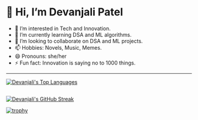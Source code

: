 # 👋 Hi, I’m Devanjali Patel

- 👀 I’m interested in Tech and Innovation.
- 🌱 I’m currently learning DSA and ML algorithms.
- 💞️ I’m looking to collaborate on DSA and ML projects.
- 📫 Hobbies: Novels, Music, Memes.
- 😄 Pronouns: she/her
- ⚡ Fun fact: Innovation is saying no to 1000 things.

---

[![Devanjali's Top Languages](https://github-readme-stats.vercel.app/api/top-langs/?username=devu-13here&theme=white)](https://github.com/devu-13here/github-readme-stats)
##
[![Devanjali's GitHub Streak](https://github-readme-streak-stats.herokuapp.com/?user=devu-13here&theme=white)](https://github.com/devu-13here/github-readme-streak-stats)

[![trophy](https://github-profile-trophy.vercel.app/devu-13here=ryo-ma&theme=onedark)](https://github.com/devu-13here/github-profile-trophy)
